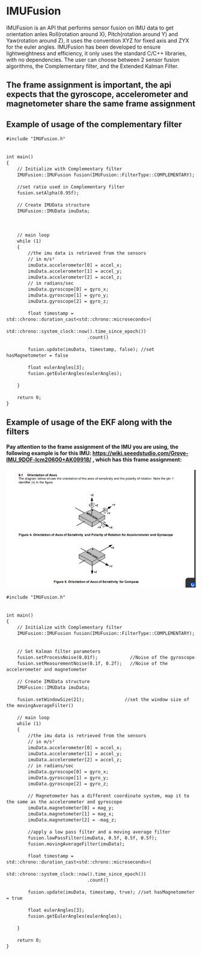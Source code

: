 # IMUFusion

IMUFusion is an API that performs sensor fusion on IMU data to get orientation anles Roll(rotation around X), Pitch(rotation around Y) and Yaw(rotation around Z), it uses the convention XYZ for fixed axis and ZYX for the euler angles.
IMUFusion has been developed to ensure lightweightness and efficiency, it only uses the standard C/C++ libraries, with no dependencies.
The user can choose between 2 sensor fusion algorithms, the Complementary filter, and the Extended Kalman Filter.

## The frame assignment is important, the api expects that the gyroscope, accelerometer and magnetometer share the same frame assignment

## Example of usage of the complementary filter

```
#include "IMUFusion.h"


int main()
{
    // Initialize with Complementary filter
    IMUFusion::IMUFusion fusion(IMUFusion::FilterType::COMPLEMENTARY);

    //set ratio used in Complementary filter
    fusion.setAlpha(0.95f);

    // Create IMUData structure
    IMUFusion::IMUData imuData;



    // main loop
    while (1)
    {
        //the imu data is retrieved from the sensors
        // in m/s²
        imuData.accelerometer[0] = accel_x;
        imuData.accelerometer[1] = accel_y;
        imuData.accelerometer[2] = accel_z;
        // in radians/sec
        imuData.gyroscope[0] = gyro_x;
        imuData.gyroscope[1] = gyro_y;
        imuData.gyroscope[2] = gyro_z;

        float timestamp = std::chrono::duration_cast<std::chrono::microseconds>(
                              std::chrono::system_clock::now().time_since_epoch())
                              .count()

        fusion.update(imuData, timestamp, false); //set hasMagnetometer = false

        float eulerAngles[3];
        fusion.getEulerAngles(eulerAngles);

    }

    return 0;
}

```

## Example of usage of the EKF along with the filters

#### Pay attention to the frame assignment of the IMU you are using, the following example is for this IMU: https://wiki.seeedstudio.com/Grove-IMU_9DOF-lcm20600+AK09918/ , which has this frame assignment:

![IMU Frame Assignment](./images/imu_axes.png)

```
#include "IMUFusion.h"


int main()
{
    // Initialize with Complementary filter
    IMUFusion::IMUFusion fusion(IMUFusion::FilterType::COMPLEMENTARY);


    // Set Kalman filter parameters
    fusion.setProcessNoise(0.01f);            //Noise of the gyroscope
    fusion.setMeasurementNoise(0.1f, 0.2f);   //Noise of the accelerometer and magnetometer 

    // Create IMUData structure
    IMUFusion::IMUData imuData;

    fusion.setWindowSize(21);               //set the window size of the movingAverageFilter()

    // main loop
    while (1)
    {
        //the imu data is retrieved from the sensors
        // in m/s²
        imuData.accelerometer[0] = accel_x;
        imuData.accelerometer[1] = accel_y;
        imuData.accelerometer[2] = accel_z;
        // in radians/sec
        imuData.gyroscope[0] = gyro_x;
        imuData.gyroscope[1] = gyro_y;
        imuData.gyroscope[2] = gyro_z;

        // Magnetometer has a different coordinate system, map it to the same as the accelerometer and gyroscope
        imuData.magnetometer[0] = mag_y;
        imuData.magnetometer[1] = mag_x;
        imuData.magnetometer[2] = -mag_z;

        //apply a low pass filter and a moving average filter
        fusion.lowPassFilter(imuData, 0.5f, 0.5f, 0.5f);
        fusion.movingAverageFilter(imuData);

        float timestamp = std::chrono::duration_cast<std::chrono::microseconds>(
                              std::chrono::system_clock::now().time_since_epoch())
                              .count()

        fusion.update(imuData, timestamp, true); //set hasMagnetometer = true

        float eulerAngles[3];
        fusion.getEulerAngles(eulerAngles);

    }

    return 0;
}

```
